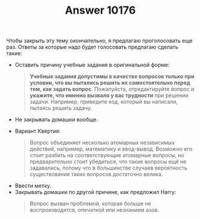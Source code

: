 ﻿---
title: "Answer 10176"
se.owner.user_id: 337540
se.owner.display_name: "Victor VosMottor thanks Monica"
se.owner.link: "https://ru.meta.stackoverflow.com/users/337540/victor-vosmottor-thanks-monica"
se.answer_id: 10176
se.question_id: 10141
se.post_type: answer
se.is_accepted: False
---
<p>Чтобы закрыть эту тему окончательно, я предлагаю проголосовать еще раз. Ответы за которые надо будет голосовать предлагаю сделать такие:</p>

<ul>
<li><p>Оставить причину учебные задания в оригинальной форме:</p>

<blockquote>
  <p><strong>Учебные задания допустимы в качестве вопросов только при условии, что вы пытались решить их самостоятельно перед тем, как задать вопрос</strong>. Пожалуйста, отредактируйте вопрос и <strong>укажите, что именно вызвало у вас трудности</strong> при решении задачи. Например, приведите код, который вы написали, пытаясь решить задачу.</p>
</blockquote></li>
<li><p>Не закрывать домашки вообще.</p></li>
<li><p>Вариант Квертия: </p>

<blockquote>
  <p>Вопрос объединяет несколько атомарных независимых действий, например, математику и ввод-вывод. Возможно его стоит разбить на соответствующие атомарные вопросы, но предварительно стоит убедиться, что такие вопросы ещё не задавались, потому что в большинстве случаев вероятность существования таких вопросов достаточно велика.</p>
</blockquote></li>
<li>Ввести метку.</li>
<li>Закрывать домашки по другой причине, как предложил Harry:

<blockquote>
  <p>Вопрос вызван проблемой, которая больше не воспроизводится, опечаткой или незнанием азов.</p>
</blockquote></li>
</ul>
